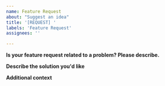 ```yaml
---
name: Feature Request
about: "Suggest an idea"
title: '[REQUEST] '
labels: 'Feature Request'
assignees: ''

---
```


**Is your feature request related to a problem? Please describe.**
<!-- A clear and concise description of what the problem is. Ex. I'm always frustrated when [...] -->

**Describe the solution you'd like**
<!-- A clear and concise description of what you want to happen. -->

**Additional context**
<!-- Add any other context or screenshots about the feature request here. -->
